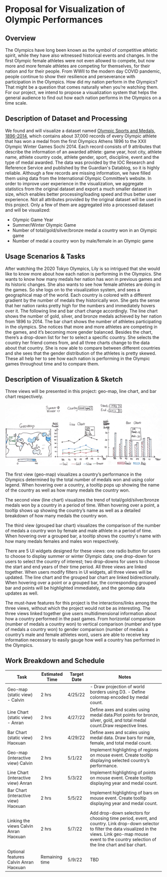 # Proposal for Visualization of Olympic Performances

## Overview
The Olympics have long been known as the symbol of competitive athletic spirit, while they have also witnessed historical events and changes. In the first Olympic female athletes were not even allowed to compete, but now more and more female athletes are competing for themselves, for their nation and for their people. From WWII to the modern day COVID pandemic, people continue to show their resilience and perseverance with participation in the Olympics. How did my nation perform in the Olympics? That might be a question that comes naturally when you’re watching them. For our project, we intend to propose a visualization system that helps the general audience to find out how each nation performs in the Olympics on a time scale.


## Description of Dataset and Processing
We found and will visualize a dataset named [Olympic Sports and Medals, 1896-2014](https://www.kaggle.com/datasets/the-guardian/olympic-games), which contains about 37,000 records of every Olympic athlete that has won a medal from the first Olympics Athens 1896 to the XXII Olympic Winter Games Sochi 2014. Each record consists of 9 attributes that describe the information of an awarded athlete: game year, host city, athlete name, athlete country code, athlete gender, sport, discipline, event and the type of medal awarded.
The data was provided by the IOC Research and Reference Service and published by the Guardian's Datablog, so it is highly reliable. Although a few records are missing information, we have filled them using data from the International Olympic Committee’s website. In order to improve user experience in the visualization, we aggregate statistics from the original dataset and export a much smaller dataset in size, which enables better processing/loading speed and thus better user experience.
Not all attributes provided by the original dataset will be used in this project. Only a few of them are aggregated into a processed dataset and will be visualized:

- Olympic Game Year
- Summer/Winter Olympic Game
- Number of total/gold/silver/bronze medal a country won in an Olympic game
- Number of medal a country won by male/female in an Olympic game

## Usage Scenarios & Tasks
After watching the 2020 Tokyo Olympics, Lily is so intrigued that she would like to know more about how each nation is performing in the Olympics. She wants to know how many medals her nation has won in previous games and its historic changes. She also wants to see how female athletes are doing in the games. So she logs on to the visualization system, and sees a geographical map of the world. Each country is colored with a different gradient by the number of medals they historically won. She gets the sense that her nation ranks pretty high for the numbers and immediately hovers over it. The following line and bar chart change accordingly. The line chart shows the number of gold, silver, and bronze medals achieved by her nation from 1896 to 2014. The bar chart shows the number of athletes participating in the olympics. She notices that more and more athletes are competing in the games, and it’s becoming more gender balanced. Besides the chart, there’s a drop-down list for her to select a specific country. She selects the country her friend comes from, and all  three charts change to the data about that country. She is now able to compare between different countries and she sees that the gender distribution of the athletes is pretty skewed. These all help her to see how each nation is performing in the Olympic games throughout time and to compare them.

## Description of Visualization & Sketch
Three views will be presented in this project: geo-map, line chart, and bar chart respectively.

![Sketch](./pics/sketch.png)

The first view (geo-map) visualizes a country’s performance in the Olympics determined by the total number of medals won and using color legend. When hovering over a country, a tooltip pops up showing the name of the country as well as how many medals the country won. 

The second view (line chart) visualizes the trend of total/gold/silver/bronze medals won by a country in a period of time. When hovering over a point, a tooltip shows up showing the country’s name as well as a detailed breakdown of how many medals the country won. 

The third view (grouped bar chart) visualizes the comparison of the number of medals a country won by female and male athlete in a period of time. When hovering over a grouped bar, a tooltip shows the country's name with how many medals females and males won respectively. 

There are 5 UI widgets designed for these views: one radio button for users to choose to display summer or winter Olympic data; one drop-down for users to select the country of interest; two  drop-downs for users to choose the start and end years of their time period. All three views are linked together. When users modify filters in UI widgets, all three views will be updated. The line chart and the grouped bar chart are linked bidirectionally. When hovering over a point or a grouped bar, the corresponding grouped bar and points will be highlighted immediately, and the geomap data updates as well.

The must-have features for this project is the interactions/links among the three views, without which the project would not be as interesting. The three views linked together give users multidimensional information about how a country performed in the past games. From horizontal comparison (number of medals a country won) to vertical comparison (number and type of medals a country won) to gender comparison (number of medals a country’s male and female athletes won), users are able to receive key information necessary to easily gauge how well a country has performed in the Olympics.

## Work Breakdown and Schedule

| Task  |Estimated Time |Target Date|Notes|
| ------------- | ------------- | ------------- | ------------- |
| Geo-map (static view) - Calvin|2 hrs|4/25/22|- Draw projection of world borders using D3. - Define colormap encoded by medal count.|
|Line Chart (static view) - Anran|2 hrs|4/27/22|Define axes and scales using medal data.Plot points for bronze, silver, gold, and total medal count.Draw respective lines.|
|Bar Chart (static view) Haoxuan|2 hrs|4/29/22|Define axes and scales using medal data. Draw bars for male, female, and total medal count.|
|Geo-map (interactive view) Calvin|2 hrs|5/1/22|Implement highlighting of regions on mouse event. Create tooltip displaying selected country’s performance.|
|Line Chart (interactive view) Anran|2 hrs|5/3/22|Implement highlighting of points on mouse event. Create tooltip displaying year and medal count.|
|Bar Chart (interactive view) Haoxuan|2 hrs|5/5/22|Implement highlighting of bars on mouse event. Create tooltip displaying year and medal count.|
|Linking the views Calvin Anran Haoxuan|2 hrs|5/7/22|Add drop-down selectors for choosing time period, event, and country. Link drop-down selector to filter the data visualized in the views. Link geo-map mouse event to the country selection of the line chart and bar chart.|
|Optional features Calvin Anran Haoxuan|Remaining time|5/9/22|TBD|





